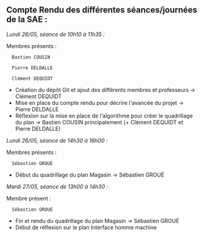 ## __Compte Rendu des différentes séances/journées de la SAE :__

  *Lundi 26/05, séance de 10h10 à 11h35 :*
  
  Membres présents : 
  
      Bastien COUSIN
      
      Pierre DELDALLE
      
      Clément DEQUIDT
    
- Création du dépôt Git et ajout des différents membres et professeurs -> Clément DEQUIDT
- Mise en place du compte rendu pour décrire l'avancée du projet -> Pierre DELDALLE
- Réflexion sur la mise en place de l'algorithme pour créer le quadrillage du plan -> Bastien COUSIN principalement (+ Clément DEQUIDT et Pierre DELDALLE)


*Lundi 26/05, séance de 14h30 à 16h00 :*
  
  Membres présents : 

      Sébastien GROUÉ


- Début du quadrillage du plan Magasin -> Sébastien GROUÉ



*Mardi 27/05, séance de 13h00 à 14h30 :*
  
  Membre présent : 

      Sébastien GROUÉ


- Fin et rendu du quadrillage du plan Magasin -> Sébastien GROUÉ
- Début de réflexion sur le plan Interface homme machine


